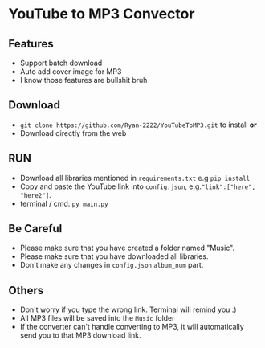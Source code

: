 # YouTube to MP3 Convector

## Features
- Support batch download
- Auto add cover image for MP3
- I know those features are bullshit bruh

## Download

- `git clone https://github.com/Ryan-2222/YouTubeToMP3.git` to install **or**
-    Download directly from the web

## RUN
- Download all libraries mentioned in `requirements.txt` e.g `pip install`
- Copy and paste the YouTube link into `config.json`, e.g.`"link":["here", "here2"]`. 
- terminal / cmd: `py main.py`

## Be Careful
- Please make sure that you have created a folder named "Music".
- Please make sure that you have downloaded all libraries.
- Don't make any changes in `config.json` `album_num` part.

## Others
- Don't worry if you type the wrong link. Terminal will remind you :)
- All MP3 files will be saved into the `Music` folder
- If the converter can't handle converting to MP3, it will automatically send you to that MP3 download link.

